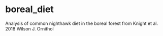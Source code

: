 # boreal_diet
Analysis of common nighthawk diet in the boreal forest from Knight et al. 2018 Wilson J. Ornithol

